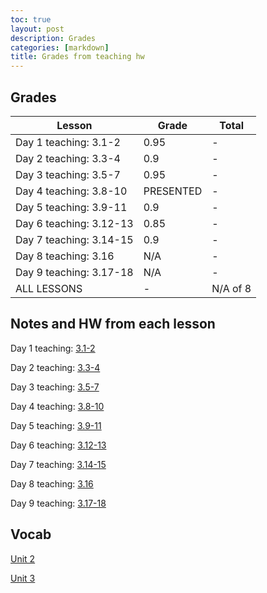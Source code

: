 ```yaml
---
toc: true
layout: post
description: Grades
categories: [markdown]
title: Grades from teaching hw
---
```



## Grades

| Lesson | Grade | Total |
|-|-|-|
|Day 1 teaching: 3.1-2| 0.95 |-|
|Day 2 teaching: 3.3-4| 0.9 |-|
|Day 3 teaching: 3.5-7| 0.95 |-|
|Day 4 teaching: 3.8-10| PRESENTED |-|
|Day 5 teaching: 3.9-11| 0.9 |-|
|Day 6 teaching: 3.12-13| 0.85 |-|
|Day 7 teaching: 3.14-15| 0.9 |-|
|Day 8 teaching: 3.16| N/A |-|
|Day 9 teaching: 3.17-18| N/A |-|
|ALL LESSONS| - |N/A of 8|

## Notes and HW from each lesson

Day 1 teaching: [3.1-2](https://kalanicabralomana.github.io/Fastpages/markdown/final/2022/11/28/week-14-monday.html)

Day 2 teaching: [3.3-4](https://kalanicabralomana.github.io/Fastpages/jupyter/lesson2)

Day 3 teaching: [3.5-7](https://kalanicabralomana.github.io/Fastpages/jupyter/code/week%200/2022/12/06/day3hw.html)

Day 4 teaching: [3.8-10](https://toby-leeder.github.io/CSPFastpages/lesson4)

Day 5 teaching: [3.9-11](https://kalanicabralomana.github.io/Fastpages/2022/12/09/day5hw.html)

Day 6 teaching: [3.12-13](https://kalanicabralomana.github.io/Fastpages/lessons/2022/12/08/day_6teaching.html)

Day 7 teaching: [3.14-15](https://kalanicabralomana.github.io/Fastpages/jupyter/libraries)

Day 8 teaching: [3.16](https://kalanicabralomana.github.io/Fastpages/code/2022/12/15/3.16hw.html)

Day 9 teaching: [3.17-18](https://kalanicabralomana.github.io/Fastpages/lesson)

## Vocab

[Unit 2](https://kalanicabralomana.github.io/Fastpages/markdown/2022/12/09/vocab.html)

[Unit 3](https://kalanicabralomana.github.io/Fastpages/markdown/2022/12/15/vocab2.html)